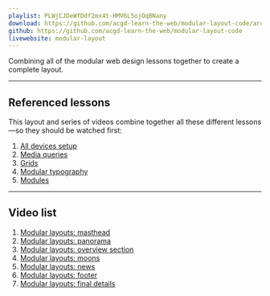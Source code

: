 ```yaml
---
playlist: PLWjCJDeWfDdf2mx4t-HMV6L5ojOqBNany
download: https://github.com/acgd-learn-the-web/modular-layout-code/archive/gh-pages.zip
github: https://github.com/acgd-learn-the-web/modular-layout-code
livewebsite: modular-layout
---
```


Combining all of the modular web design lessons together to create a complete layout.

---

## Referenced lessons

This layout and series of videos combine together all these different lessons—so they should be watched first:

1. [All devices setup](/topics/all-devices-setup/)
2. [Media queries](/topics/media-queries/)
4. [Grids](/topics/grids/)
3. [Modular typography](/topics/modular-typography/)
5. [Modules](/topics/modules/)

---

## Video list

1. [Modular layouts: masthead](https://www.youtube.com/watch?v=BmlM9xEzxKE&list=PLWjCJDeWfDdf2mx4t-HMV6L5ojOqBNany&index=1)
2. [Modular layouts: panorama](https://www.youtube.com/watch?v=ZhYZODS3Mks&list=PLWjCJDeWfDdf2mx4t-HMV6L5ojOqBNany&index=2)
3. [Modular layouts: overview section](https://www.youtube.com/watch?v=bFYYhpuv8i0&list=PLWjCJDeWfDdf2mx4t-HMV6L5ojOqBNany&index=3)
4. [Modular layouts: moons](https://www.youtube.com/watch?v=Mn6nvo0biOw&list=PLWjCJDeWfDdf2mx4t-HMV6L5ojOqBNany&index=4)
5. [Modular layouts: news](https://www.youtube.com/watch?v=0UoIgFa6wqQ&list=PLWjCJDeWfDdf2mx4t-HMV6L5ojOqBNany&index=5)
6. [Modular layouts: footer](https://www.youtube.com/watch?v=9UYmPshSN3s&list=PLWjCJDeWfDdf2mx4t-HMV6L5ojOqBNany&index=6)
7. [Modular layouts: final details](https://www.youtube.com/watch?v=LL90Ej0XpFo&list=PLWjCJDeWfDdf2mx4t-HMV6L5ojOqBNany&index=7)
